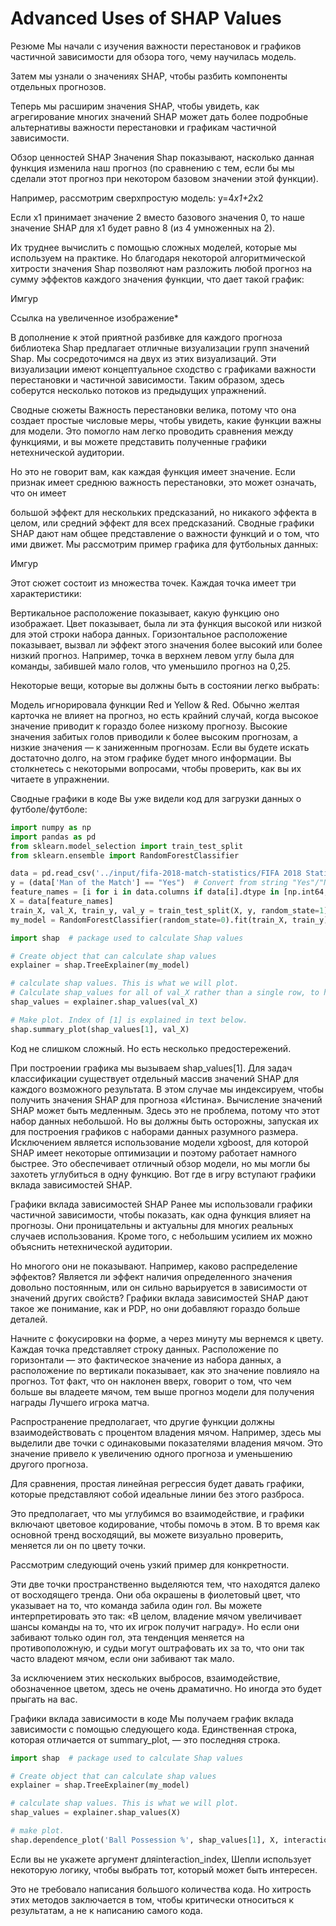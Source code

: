 # Advanced Uses of SHAP Values
Резюме
Мы начали с изучения важности перестановок и графиков частичной зависимости для обзора того, чему научилась модель.

Затем мы узнали о значениях SHAP, чтобы разбить компоненты отдельных прогнозов.

Теперь мы расширим значения SHAP, чтобы увидеть, как агрегирование многих значений SHAP может дать более подробные альтернативы важности перестановки и графикам частичной зависимости.

Обзор ценностей SHAP
Значения Shap показывают, насколько данная функция изменила наш прогноз (по сравнению с тем, если бы мы сделали этот прогноз при некотором базовом значении этой функции).

Например, рассмотрим сверхпростую модель:
у=4*х1+2*х2
 
Если x1 принимает значение 2 вместо базового значения 0, то наше значение SHAP для x1 будет равно 8 (из 4 умноженных на 2).

Их труднее вычислить с помощью сложных моделей, которые мы используем на практике. Но благодаря некоторой алгоритмической хитрости значения Shap позволяют нам разложить любой прогноз на сумму эффектов каждого значения функции, что дает такой график:

Имгур

Ссылка на увеличенное изображение*

В дополнение к этой приятной разбивке для каждого прогноза библиотека Shap предлагает отличные визуализации групп значений Shap. Мы сосредоточимся на двух из этих визуализаций. Эти визуализации имеют концептуальное сходство с графиками важности перестановки и частичной зависимости. Таким образом, здесь соберутся несколько потоков из предыдущих упражнений.

Сводные сюжеты
Важность перестановки велика, потому что она создает простые числовые меры, чтобы увидеть, какие функции важны для модели. Это помогло нам легко проводить сравнения между функциями, и вы можете представить полученные графики нетехнической аудитории.

Но это не говорит вам, как каждая функция имеет значение. Если признак имеет среднюю важность перестановки, это может означать, что он имеет

большой эффект для нескольких предсказаний, но никакого эффекта в целом, или
средний эффект для всех предсказаний.
Сводные графики SHAP дают нам общее представление о важности функций и о том, что ими движет. Мы рассмотрим пример графика для футбольных данных:

Имгур

Этот сюжет состоит из множества точек. Каждая точка имеет три характеристики:

Вертикальное расположение показывает, какую функцию оно изображает.
Цвет показывает, была ли эта функция высокой или низкой для этой строки набора данных.
Горизонтальное расположение показывает, вызвал ли эффект этого значения более высокий или более низкий прогноз.
Например, точка в верхнем левом углу была для команды, забившей мало голов, что уменьшило прогноз на 0,25.

Некоторые вещи, которые вы должны быть в состоянии легко выбрать:

Модель игнорировала функции Red и Yellow & Red.
Обычно желтая карточка не влияет на прогноз, но есть крайний случай, когда высокое значение приводит к гораздо более низкому прогнозу.
Высокие значения забитых голов приводили к более высоким прогнозам, а низкие значения — к заниженным прогнозам.
Если вы будете искать достаточно долго, на этом графике будет много информации. Вы столкнетесь с некоторыми вопросами, чтобы проверить, как вы их читаете в упражнении.

Сводные графики в коде
Вы уже видели код для загрузки данных о футболе/футболе:
```python
import numpy as np
import pandas as pd
from sklearn.model_selection import train_test_split
from sklearn.ensemble import RandomForestClassifier

data = pd.read_csv('../input/fifa-2018-match-statistics/FIFA 2018 Statistics.csv')
y = (data['Man of the Match'] == "Yes")  # Convert from string "Yes"/"No" to binary
feature_names = [i for i in data.columns if data[i].dtype in [np.int64, np.int64]]
X = data[feature_names]
train_X, val_X, train_y, val_y = train_test_split(X, y, random_state=1)
my_model = RandomForestClassifier(random_state=0).fit(train_X, train_y)
```

```python
import shap  # package used to calculate Shap values

# Create object that can calculate shap values
explainer = shap.TreeExplainer(my_model)

# calculate shap values. This is what we will plot.
# Calculate shap_values for all of val_X rather than a single row, to have more data for plot.
shap_values = explainer.shap_values(val_X)

# Make plot. Index of [1] is explained in text below.
shap.summary_plot(shap_values[1], val_X)
```
Код не слишком сложный. Но есть несколько предостережений.

При построении графика мы вызываем shap_values[1]. Для задач классификации существует отдельный массив значений SHAP для каждого возможного результата. В этом случае мы индексируем, чтобы получить значения SHAP для прогноза «Истина».
Вычисление значений SHAP может быть медленным. Здесь это не проблема, потому что этот набор данных небольшой. Но вы должны быть осторожны, запуская их для построения графиков с наборами данных разумного размера. Исключением является использование модели xgboost, для которой SHAP имеет некоторые оптимизации и поэтому работает намного быстрее.
Это обеспечивает отличный обзор модели, но мы могли бы захотеть углубиться в одну функцию. Вот где в игру вступают графики вклада зависимостей SHAP.

Графики вклада зависимостей SHAP
Ранее мы использовали графики частичной зависимости, чтобы показать, как одна функция влияет на прогнозы. Они проницательны и актуальны для многих реальных случаев использования. Кроме того, с небольшим усилием их можно объяснить нетехнической аудитории.

Но многого они не показывают. Например, каково распределение эффектов? Является ли эффект наличия определенного 
значения довольно постоянным, или он сильно варьируется в зависимости от значений других свойств? Графики вклада 
зависимостей SHAP дают такое же понимание, как и PDP, но они добавляют гораздо больше деталей.   

Начните с фокусировки на форме, а через минуту мы вернемся к цвету. Каждая точка представляет строку данных. 
Расположение по горизонтали — это фактическое значение из набора данных, а расположение по вертикали показывает, как 
это значение повлияло на прогноз. Тот факт, что он наклонен вверх, говорит о том, что чем больше вы владеете мячом, 
тем выше прогноз модели для получения награды Лучшего игрока матча.   

Распространение предполагает, что другие функции должны взаимодействовать с процентом владения мячом. Например, 
здесь мы выделили две точки с одинаковыми показателями владения мячом. Это значение привело к увеличению одного 
прогноза и уменьшению другого прогноза.  

Для сравнения, простая линейная регрессия будет давать графики, которые представляют собой идеальные линии без этого разброса.

Это предполагает, что мы углубимся во взаимодействие, и графики включают цветовое кодирование, чтобы помочь в этом. 
В то время как основной тренд восходящий, вы можете визуально проверить, меняется ли он по цвету точки. 

Рассмотрим следующий очень узкий пример для конкретности.

Эти две точки пространственно выделяются тем, что находятся далеко от восходящего тренда. Они оба окрашены в фиолетовый цвет, что указывает на то, что команда забила один гол. Вы можете интерпретировать это так: «В целом, владение мячом увеличивает шансы команды на то, что их игрок получит награду». Но если они забивают только один гол, эта тенденция меняется на противоположную, и судьи могут оштрафовать их за то, что они так часто владеют мячом, если они забивают так мало.

За исключением этих нескольких выбросов, взаимодействие, обозначенное цветом, здесь не очень драматично. Но иногда это будет прыгать на вас.

Графики вклада зависимости в коде
Мы получаем график вклада зависимости с помощью следующего кода. Единственная строка, которая отличается от 
summary_plot, — это последняя строка. 

```python
import shap  # package used to calculate Shap values

# Create object that can calculate shap values
explainer = shap.TreeExplainer(my_model)

# calculate shap values. This is what we will plot.
shap_values = explainer.shap_values(X)

# make plot.
shap.dependence_plot('Ball Possession %', shap_values[1], X, interaction_index="Goal Scored")
```

Если вы не укажете аргумент дляinteraction_index, Шепли использует некоторую логику, чтобы выбрать тот, который может быть интересен.

Это не требовало написания большого количества кода. Но хитрость этих методов заключается в том, чтобы критически 
относиться к результатам, а не к написанию самого кода. 